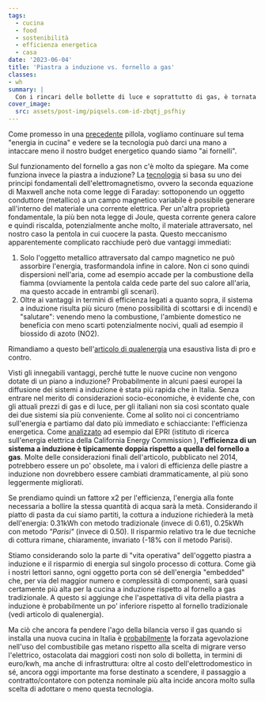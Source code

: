 ```yaml
---
tags:
  - cucina
  - food
  - sostenibilità
  - efficienza energetica
  - casa
date: '2023-06-04'
title: 'Piastra a induzione vs. fornello a gas'
classes: 
- wh
summary: |
  Con i rincari delle bollette di luce e soprattutto di gas, è tornata in auge la discussione su cosa convenga di più, in termini economici, tra una tradizionale cucina a gas e una moderna piastra a induzione. Ma quella che costa meno sarà anche la meno energivora? 
cover_image:
  src: assets/post-img/piqsels.com-id-zbqtj_psfhiy
---
```


Come promesso in una [precedente](/articles/la-pasta-alla-parisi-1/) pillola, vogliamo continuare sul tema "energia in cucina" e vedere se la tecnologia può darci una mano a intaccare meno il nostro budget energetico quando siamo "ai fornelli". 

Sul funzionamento del fornello a gas non c'è molto da spiegare. Ma come funziona invece la piastra a induzione? La [tecnologia](https://it.m.wikipedia.org/wiki/Fornello_a_induzione) si basa su uno dei principi fondamentali dell'elettromagnetismo, ovvero la seconda equazione di Maxwell anche nota come legge di Faraday: sottoponendo un oggetto conduttore (metallico) a un campo magnetico variabile è possibile generare all'interno del materiale una corrente elettrica. Per un'altra proprietà fondamentale, la più ben nota legge di Joule, questa corrente genera calore e quindi riscalda, potenzialmente anche molto, il materiale attraversato, nel nostro caso la pentola in cui cuocere la pasta. 
Questo meccanismo apparentemente complicato racchiude però due vantaggi immediati:
1. Solo l'oggetto metallico attraversato dal campo magnetico ne può assorbire l'energia, trasformandola infine in calore. Non ci sono quindi dispersioni nell'aria, come ad esempio accade per la combustione della fiamma (ovviamente la pentola calda cede parte del suo calore all'aria, ma questo accade in entrambi gli scenari). 
2. Oltre ai vantaggi in termini di efficienza legati a quanto sopra, il sistema a induzione risulta più sicuro (meno possibilità di scottarsi e di incendi) e "salutare": venendo meno la combustione, l'ambiente domestico ne beneficia con meno scarti potenzialmente nocivi, quali ad esempio il biossido di azoto (NO2).

Rimandiamo a questo bell'[articolo di qualenergia](https://www.qualenergia.it/articoli/piano-cottura-induzione-passaggio-alla-portata-di-tanti/) una esaustiva lista di pro e contro. 
 
Visti gli innegabili vantaggi, perché tutte le nuove cucine non vengono dotate di un piano a induzione? 
Probabilmente in alcuni paesi europei  la diffusione dei sistemi a induzione è stata più rapida che in Italia. Senza entrare nel merito di considerazioni socio-economiche, è evidente che, con gli attuali prezzi di gas e di luce, per gli italiani non sia così scontato quale dei due sistemi sia più conveniente. 
Come al solito noi ci concentriamo sull'energia e partiamo dal dato più immediato e schiacciante: l'efficienza energetica. Come [analizzato](https://www.aceee.org/files/proceedings/2014/data/papers/9-702.pdf) ad esempio dal EPRI (istituto di ricerca sull'energia elettrica della California Energy Commission ), **l'efficienza di un sistema a induzione è tipicamente doppia rispetto a quella del fornello a gas**. Molte delle considerazioni finali dell'articolo, pubblicato nel 2014, potrebbero essere un po' obsolete, ma i valori di efficienza delle piastre a induzione non dovrebbero essere cambiati drammaticamente, al più sono leggermente migliorati. 

Se prendiamo quindi un fattore x2 per l'efficienza, l'energia alla fonte necessaria a bollire la stessa quantità di acqua sarà la metà. Considerando il piatto di pasta da cui siamo partiti, la cottura a induzione richiederà la metà dell'energia: 0.31kWh con metodo tradizionale (invece di 0.61), 0.25kWh con metodo _"Parisi"_ (invece di 0.50).
Il risparmio relativo tra le due tecniche di cottura rimane, chiaramente, invariato (-18% con il metodo Parisi). 

Stiamo considerando solo la parte di "vita operativa" dell'oggetto piastra a induzione e il risparmio di energia sul singolo processo di cottura. Come già i nostri lettori sanno, ogni oggetto porta con sé dell'energia "embedded" che, per via del maggior numero e complessità di componenti, sarà quasi certamente più alta per la cucina a induzione rispetto al fornello a gas tradizionale. A questo si aggiunge che l'aspettativa di vita della piastra a induzione è probabilmente un po' inferiore rispetto al fornello tradizionale (vedi articolo di qualenergia). 

Ma ciò che ancora fa pendere l'ago della bilancia verso il gas quando si installa una nuova cucina in Italia è [probabilmente](https://www.acea.it/guide/consumi-piastre-induzione) la forzata agevolazione nell'uso del combustibile gas metano rispetto alla scelta di migrare verso l'elettrico, ostacolata dai maggiori costi non solo di bolletta, in termini di euro/kwh, ma anche di infrastruttura: oltre al costo dell'elettrodomestico in sé, ancora oggi importante ma forse destinato a scendere, il passaggio a contratto/contatore con potenza nominale più alta incide ancora molto sulla scelta di adottare o meno questa tecnologia. 

